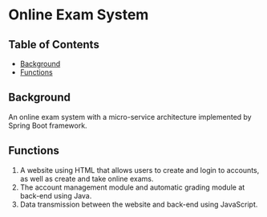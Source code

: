 # Online Exam System

## Table of Contents

- [Background](#background)
- [Functions](#functions)

## Background
An online exam system with a micro-service architecture implemented by Spring Boot framework.

## Functions
1. A website using HTML that allows users to create and login to accounts, as well as create and take online exams.
2. The account management module and automatic grading module at back-end using Java.
3. Data transmission between the website and back-end using JavaScript.
